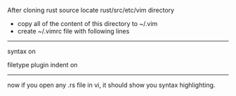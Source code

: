 After cloning rust source locate rust/src/etc/vim directory

* copy all of the content of this directory to ~/.vim 
* create ~/.vimrc file with following lines

***

syntax on

filetype plugin indent on

***


now if you open any .rs file in vi, it should show you syntax highlighting.

